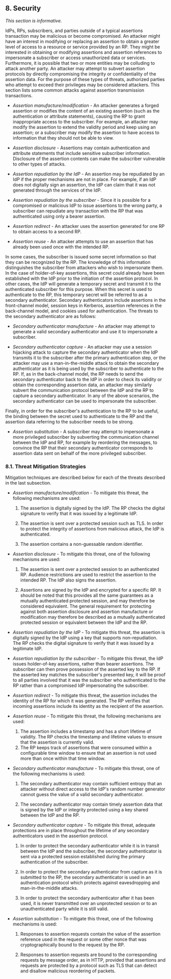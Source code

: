 <div class="breaker"></div>
<a name="sec8"></a>

## 8. Security

*This section is informative.*

IdPs, RPs, subscribers, and parties outside of a typical assertions transaction may be malicious or become compromised. An attacker might have an interest in modifying or replacing an assertion to obtain a greater level of access to a resource or service provided by an
RP. They might be interested in obtaining or modifying
assertions and assertion references to impersonate a subscriber or
access unauthorized data or services. Furthermore, it is possible that
two or more entities may be colluding to attack another party. An
attacker may attempt to subvert assertion protocols by directly
compromising the integrity or confidentiality of the assertion data. For the purpose of these types of threats, authorized parties who attempt to exceed their privileges may be considered attackers. This section lists some common attacks against assertion transmission transactions.

-   *Assertion manufacture/modification* - An attacker generates a
    forged assertion or modifies the content of an existing assertion (such as the
    authentication or attribute statements),
    causing the RP to grant inappropriate access to the subscriber. For
    example, an attacker may modify the assertion to extend the validity
    period and keep using an assertion; or a subscriber may modify the assertion to have access to
    information that they should not be able to view.

-   *Assertion disclosure* - Assertions may contain authentication and
    attribute statements that include sensitive subscriber information.
    Disclosure of the assertion contents can make the subscriber
    vulnerable to other types of attacks.

-   *Assertion repudiation by the IdP* - An assertion may be
    repudiated by an IdP if the proper mechanisms are not in place.
    For example, if an IdP does not digitally sign an assertion, the
    IdP can claim that it was not generated through the services of
    the IdP.

-   *Assertion repudiation by the subscriber* - Since it is possible for
    a compromised or malicious IdP to issue assertions to the
    wrong party, a subscriber can repudiate any transaction with the RP
    that was authenticated using only a bearer assertion.

-   *Assertion redirect* - An attacker uses the assertion generated for
    one RP to obtain access to a second RP.

-   *Assertion reuse* - An attacker attempts to use an assertion that
    has already been used once with the intended RP.

In
some cases, the subscriber is
issued some secret information so that they can be recognized by the RP. The knowledge of this information distinguishes the
subscriber from attackers who wish to impersonate them. In the
case of holder-of-key assertions, this secret could already have been
established with the IdP prior to the initiation of the assertion
protocol. In other cases, the IdP will generate a temporary secret
and transmit it to the authenticated subscriber for this purpose. When this secret is used to authenticate to the RP, this temporary secret will be referred to as a secondary
authenticator. Secondary authenticators include assertions in the front-channel
model, session keys in Kerberos, assertion references in the back-channel
model, and cookies used for authentication. The threats to the secondary
authenticator are as follows:

-   *Secondary authenticator manufacture* - An attacker may attempt to
    generate a valid secondary authenticator and use it to impersonate
    a subscriber.

-   *Secondary authenticator capture* - An attacker may use a session
    hijacking attack to capture the secondary authenticator when the
    IdP transmits it to the subscriber after the primary
    authentication step, or the attacker may use a man-in-the-middle
    attack to obtain the secondary authenticator as it is being used by
    the subscriber to authenticate to the RP. If, as in the back-channel
    model, the RP needs to send the secondary authenticator back to the
    IdP in order to check its validity or obtain the corresponding
    assertion data, an attacker may similarly subvert the communication
    protocol between the IdP and the RP to capture a
    secondary authenticator. In any of the above scenarios, the
    secondary authenticator can be used to impersonate the subscriber.

Finally, in order for the subscriber's authentication to the RP to be
useful, the binding between the secret used to authenticate to the RP
and the assertion data referring to the subscriber needs to be strong.

-   *Assertion substitution* - A subscriber may attempt to impersonate a
    more privileged subscriber by subverting the communication channel
    between the IdP and RP, for example by reordering the messages,
    to convince the RP that their secondary authenticator
    corresponds to assertion data sent on behalf of the more
    privileged subscriber. 
    

### 8.1. Threat Mitigation Strategies

Mitigation techniques are described below for each of the threats
described in the last subsection.

-   *Assertion manufacture/modification* - To mitigate this threat,
    the following mechanisms are used:

	1.  The assertion is digitally signed by the IdP. The RP 
    checks the digital signature to verify that it was issued by a
    legitimate IdP.

	2.  The assertion is sent over a protected session such as TLS. In
    order to protect the integrity of assertions from malicious attack,
    the IdP is authenticated.

	3. The assertion contains a non-guessable random identifier. 

-   *Assertion disclosure* - To mitigate this threat, one of the
    following mechanisms are used:

	1.  The assertion is sent over a protected session to an
    authenticated RP. Audience restrictions are used to restrict the assertion to the intended RP.  The IdP also signs the assertion.

	2.  Assertions are signed by the IdP and encrypted for
    a specific RP.  It should be
    noted that this provides all the same guarantees as a mutually
    authenticated protected session, and may therefore be
    considered equivalent. The general requirement for protecting
    against both assertion disclosure and assertion
    manufacture or modification may therefore be described as a mutually authenticated protected session or equivalent between the IdP
    and the RP. 

-   *Assertion repudiation by the IdP* - To mitigate this threat,
    the assertion is digitally signed by the IdP using a key
    that supports non-repudiation. The RP checks the digital
    signature to verify that it was issued by a legitimate IdP.

-   *Assertion repudiation by the subscriber* - To mitigate this threat,
    the IdP issues holder-of-key assertions, rather than bearer assertions.
    The subscriber can then prove possession of the asserted key to
    the RP. If the asserted key matches the subscriber's presented key,
    it will be proof to all parties
    involved that it was the subscriber who authenticated to the RP
    rather than a compromised IdP impersonating the subscriber.

-   *Assertion redirect* - To mitigate this threat, the assertion
    includes the identity of the RP for which it was generated. The RP
    verifies that incoming assertions include its identity as the
    recipient of the assertion. 

-   *Assertion reuse* - To mitigate this threat, the following
    mechanisms are used:

	1.  The assertion includes a timestamp and has a short lifetime
    of validity. The RP checks the timestamp and lifetime values to
    ensure that the assertion is currently valid. 
	2.  The RP keeps track of assertions that were consumed within
    a configurable time window to ensure that an assertion is not
    used more than once within that time window. 

-   *Secondary authenticator manufacture* - To mitigate this threat, one
    of the following mechanisms is used:

	1.  The secondary authenticator may contain sufficient entropy that an
    attacker without direct access to the IdP's random number
    generator cannot guess the value of a valid secondary authenticator.

	2.  The secondary authenticator may contain timely assertion data that
    is signed by the IdP or integrity protected using a key shared
    between the IdP and the RP.



-   *Secondary authenticator capture* - To mitigate this threat,
    adequate protections are in place throughout the lifetime of
    any secondary authenticators used in the assertion protocol.

	1.  In order to protect the secondary authenticator while it is in
    transit between the IdP and the subscriber, the secondary
    authenticator is sent via a protected session established
    during the primary authentication of the subscriber. 

	2.  In order to protect the secondary authenticator from capture as it
    is submitted to the RP, the secondary authenticator is used in
    an authentication protocol which protects against eavesdropping and
    man-in-the-middle attacks.

	3.  In order to protect the secondary authenticator after it has been
    used, it is never transmitted over an unprotected session or to
    an unauthenticated party while it is still valid.
    
-   *Assertion substitution* - To mitigate this threat, one of the
    following mechanisms is used:

	1.  Responses to assertion requests contain the value of the assertion reference used
    in the request or some other nonce that was cryptographically bound
    to the request by the RP.

	2.  Responses to assertion requests are bound to the corresponding
    requests by message order, as in HTTP, provided that assertions and
    requests are protected by a protocol such as TLS that can detect and
    disallow malicious reordering of packets.
